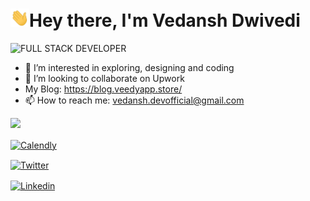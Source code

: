 <h1 align="left"><img src="https://raw.githubusercontent.com/ABSphreak/ABSphreak/master/gifs/Hi.gif" width="30px">Hey there, I'm Vedansh Dwivedi</h1>
<p align="left">

<img src="https://img.shields.io/badge/FULL_STACK_DEVELOPER-blue" alt="FULL STACK DEVELOPER" />
  
- 👀 I’m interested in exploring, designing and coding
- 💞️ I’m looking to collaborate on Upwork
- My Blog: https://blog.veedyapp.store/
- 📫 How to reach me: vedansh.devofficial@gmail.com


![](https://komarev.com/ghpvc/?username=your-github-username&color=blue&style=plastic&label=PROFILE+VISITS)

<p>
  <a href="https://calendly.com/vedansh-devofficial/meet-up-with-vedansh-dwivedi">
    <img align="center" src="https://img.shields.io/badge/Schedule_a_meet-here-blue" alt="Calendly" />
  </a>
</p>

<p>
  <a href="https://twitter.com/VedanshDwivedi_" target="_blank">
    <img align="center" src="https://img.shields.io/twitter/follow/VedanshDwivedi_?color=1DA1F2&label=Twitter&logo=twitter&style=for-the-badge" alt="Twitter" />
  </a>
</p>

<p>
  <a href="https://www.linkedin.com/in/vedansh-dwivedi/" target="_blank">
    <img align="center" src="https://img.shields.io/badge/-CONNECT-blue?style=for-the-badge&logo=Linkedin&link=https://www.linkedin.com/in/vedansh-dwivedi/" alt="Linkedin" />
  </a>  
</p>




<!---
vedanshdwivedi/vedanshdwivedi is a ✨ special ✨ repository because its `README.md` (this file) appears on your GitHub profile.
You can click the Preview link to take a look at your changes.
--->
